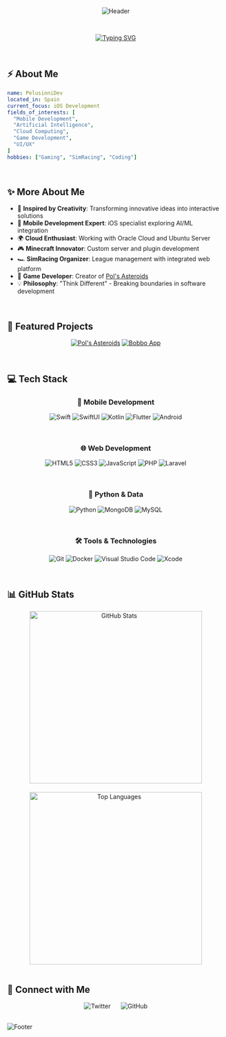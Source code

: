 # <div align="center">

<div align="center">

![Header](https://capsule-render.vercel.app/api?type=waving&color=0:000000,100:ffffff&height=200&section=header&text=PelusinniDev&fontSize=70&animation=fadeIn&fontColor=ffffff&fontAlignY=35&desc=Software%20Developer%20|%20iOS%20Expert%20|%20AI%20Enthusiast&descAlignY=55&descAlign=50)

<br>
  
[![Typing SVG](https://readme-typing-svg.herokuapp.com?font=JetBrains+Mono&weight=200&size=35&pause=1000&color=FFFFFF&center=true&vCenter=true&random=false&width=600&height=100&lines=Software+Developer;iOS+Development+Enthusiast;AI+%26+ML+Explorer;Cloud+Computing+Passionate)](https://git.io/typing-svg)

</div>

<br>

## ⚡ About Me  

```yaml
name: PelusinniDev
located_in: Spain
current_focus: iOS Development
fields_of_interests: [
  "Mobile Development",
  "Artificial Intelligence",
  "Cloud Computing",
  "Game Development",
  "UI/UX"
]
hobbies: ["Gaming", "SimRacing", "Coding"]
```

<br>

## ✨ More About Me

- 🌟 **Inspired by Creativity**: Transforming innovative ideas into interactive solutions
- 📱 **Mobile Development Expert**: iOS specialist exploring AI/ML integration
- 🌍 **Cloud Enthusiast**: Working with Oracle Cloud and Ubuntu Server
- 🎮 **Minecraft Innovator**: Custom server and plugin development
- 🏎️ **SimRacing Organizer**: League management with integrated web platform
- 🚀 **Game Developer**: Creator of [Pol's Asteroids](https://github.com/pelusinnidev/Pols-Asteroids)
- 💡 **Philosophy**: "Think Different" - Breaking boundaries in software development

<br>

## 🎯 Featured Projects

<div align="center">

[![Pol's Asteroids](https://img.shields.io/badge/🎮_Pol's_Asteroids-000000?style=for-the-badge)](https://pelusinni.craft.me/AsteroidsGame)
[![Bobbo App](https://img.shields.io/badge/🐕_Bobbo_App-000000?style=for-the-badge)](https://bobbo.framer.website)

</div>

<br>

## 💻 Tech Stack

<div align="center">

### 📱 Mobile Development  
![Swift](https://img.shields.io/badge/Swift-000000?style=for-the-badge&logo=swift&logoColor=white)
![SwiftUI](https://img.shields.io/badge/SwiftUI-000000?style=for-the-badge&logo=swift&logoColor=white)
![Kotlin](https://img.shields.io/badge/Kotlin-000000?style=for-the-badge&logo=kotlin&logoColor=white)
![Flutter](https://img.shields.io/badge/Flutter-000000?style=for-the-badge&logo=flutter&logoColor=white)
![Android](https://img.shields.io/badge/Android-000000?style=for-the-badge&logo=android&logoColor=white)

<br>

### 🌐 Web Development
![HTML5](https://img.shields.io/badge/HTML5-000000?style=for-the-badge&logo=html5&logoColor=white)
![CSS3](https://img.shields.io/badge/CSS3-000000?style=for-the-badge&logo=css3&logoColor=white)
![JavaScript](https://img.shields.io/badge/JavaScript-000000?style=for-the-badge&logo=javascript&logoColor=white)
![PHP](https://img.shields.io/badge/PHP-000000?style=for-the-badge&logo=php&logoColor=white)
![Laravel](https://img.shields.io/badge/Laravel-000000?style=for-the-badge&logo=laravel&logoColor=white)

<br>

### 🐍 Python & Data
![Python](https://img.shields.io/badge/Python-000000?style=for-the-badge&logo=python&logoColor=white)
![MongoDB](https://img.shields.io/badge/MongoDB-000000?style=for-the-badge&logo=mongodb&logoColor=white)
![MySQL](https://img.shields.io/badge/MySQL-000000?style=for-the-badge&logo=mysql&logoColor=white)

<br>

### 🛠️ Tools & Technologies
![Git](https://img.shields.io/badge/Git-000000?style=for-the-badge&logo=git&logoColor=white)
![Docker](https://img.shields.io/badge/Docker-000000?style=for-the-badge&logo=docker&logoColor=white)
![Visual Studio Code](https://img.shields.io/badge/VS_Code-000000?style=for-the-badge&logo=visualstudiocode&logoColor=white)
![Xcode](https://img.shields.io/badge/Xcode-000000?style=for-the-badge&logo=xcode&logoColor=white)

</div>

<br>

## 📊 GitHub Stats

<div align="center" style="display: flex; justify-content: space-around; flex-wrap: wrap; gap: 20px;">

<img width="400" src="https://github-readme-stats.vercel.app/api?username=PelusinniDev&show_icons=true&theme=graywhite&hide_border=true&count_private=true" alt="GitHub Stats">

<img width="400" src="https://github-readme-stats.vercel.app/api/top-langs/?username=PelusinniDev&layout=compact&theme=graywhite&hide_border=true" alt="Top Languages">

</div>

<br>

## 🤝 Connect with Me

<div align="center">
  
<a href="https://twitter.com/pelusinnidev" style="text-decoration: none; margin: 0 10px;">
  <img src="https://img.shields.io/badge/-%40pelusinnidev-000000?style=for-the-badge&logo=twitter&logoColor=white" alt="Twitter"/>
</a>

<a href="https://github.com/pelusinnidev" style="text-decoration: none; margin: 0 10px;">
  <img src="https://img.shields.io/badge/-PelusinniDev-000000?style=for-the-badge&logo=github&logoColor=white" alt="GitHub"/>
</a>

</div>

<br>

![Footer](https://capsule-render.vercel.app/api?type=waving&color=0:ffffff,100:000000&height=100&section=footer)
